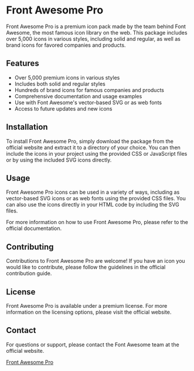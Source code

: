 # Front Awesome Pro

Front Awesome Pro is a premium icon pack made by the team behind Font Awesome, the most famous icon library on the web. This package includes over 5,000 icons in various styles, including solid and regular, as well as brand icons for favored companies and products.

## Features

* Over 5,000 premium icons in various styles
* Includes both solid and regular styles
* Hundreds of brand icons for famous companies and products
* Comprehensive documentation and usage examples
* Use with Font Awesome's vector-based SVG or as web fonts
* Access to future updates and new icons

## Installation

To install Front Awesome Pro, simply download the package from the official website and extract it to a directory of your choice. You can then include the icons in your project using the provided CSS or JavaScript files or by using the included SVG icons directly.

## Usage

Front Awesome Pro icons can be used in a variety of ways, including as vector-based SVG icons or as web fonts using the provided CSS files. You can also use the icons directly in your HTML code by including the SVG files.

For more information on how to use Front Awesome Pro, please refer to the official documentation.

## Contributing

Contributions to Front Awesome Pro are welcome! If you have an icon you would like to contribute, please follow the guidelines in the official contribution guide.

## License

Front Awesome Pro is available under a premium license. For more information on the licensing options, please visit the official website.

## Contact

For questions or support, please contact the Font Awesome team at the official website.

[Front Awesome Pro](https://fontawesome.com/pro)
